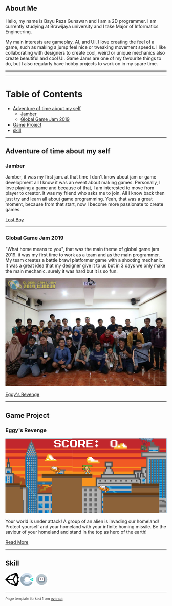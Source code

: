 ## About Me
Hello, my name is Bayu Reza Gunawan and I am a 2D programmer. I am currently studying at Brawijaya university and I take Major of Informatics Engineering.

My main interests are gameplay, AI, and UI. I love creating the feel of a game, such as making a jump feel nice or tweaking movement speeds. I like collaborating with designers to create cool, weird or unique mechanics also create beautiful and cool UI.
Game Jams are one of my favourite things to do, but I also regularly have hobby projects to work on in my spare time. 

---

***
# Table of Contents
* [Adventure of time about my self](#adventure-of-time-about-my-self)
    * [Jamber](#jamber)
    * [Global Game Jam 2019](#global-game-jam-2019)
* [Game Project](#game-project)
* [skill](#skill)

***


## Adventure of time about my self 

### Jamber
Jamber, it was my first jam. at that time I don't know about jam or game development all I know it was an event about making games.  Personally, I love playing a game and because of that,  I am interested to move from player to creator.  It was my friend who asks me to join. All I know back then just try and learn all about game programming. Yeah, that was a great moment, because from that start, now I become more passionate to create games.

[Lost Boy](https://drive.google.com/file/d/1Nw5P9c0tcsoN8DqEHXOxCWIL6TF0dRQA/view) 

---

### Global Game Jam 2019
"What home means to you", that was the main theme of global game jam 2019. it was my first time to work as a team and as the main programmer. My team creates a battle brawl platformer game with a shooting mechanic. It was a great idea that my designer give it to us but in 3 days we only make the main mechanic. surely it was hard but it is so fun.

<img src="images/50995098_2071364329609882_2515564621599866880_o.jpg?raw=true"/>

[Eggy's Revenge](https://globalgamejam.org/2019/games/eggys-revenge) 

---

## Game Project

### Eggy's Revenge

<img src="images/Capture.PNG?raw=true"/>

Your world is under attack! A group of an alien is invading our homeland! Protect yourself and your homeland with your infinite homing missile. Be the saviour of your homeland and stand in the top as hero of the earth!

[Read More](/Game-Project)

---

## Skill 

<img src="images/pngkit_unity-logo-white-png_9018983.png?raw=true" width="42" height="42" />
<img src="images/Construct_3_Logo.svg.png?raw=true" width="42" height="42" />
<img src="images/hiclipart.com.png?raw=true" width="42" height="42" />

---
<p style="font-size:11px">Page template forked from <a href="https://github.com/evanca/quick-portfolio">evanca</a></p>
<!-- Remove above link if you don't want to attibute -->
